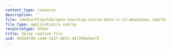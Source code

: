 ```yaml
---
content_type: resource
description: ''
file: /media/https%3A/open-learning-course-data-rc.s3.amazonaws.com/15-s21-nuts-and-bolts-of-business-plans-january-iap-2014/b03e97d4ce4452378872d47260a5ee72_3vKlYA7vXOk.vtt
file_type: application/x-subrip
resourcetype: Other
title: 3play caption file
uid: b03e97d4-ce44-5237-8872-d47260a5ee72
---
```

